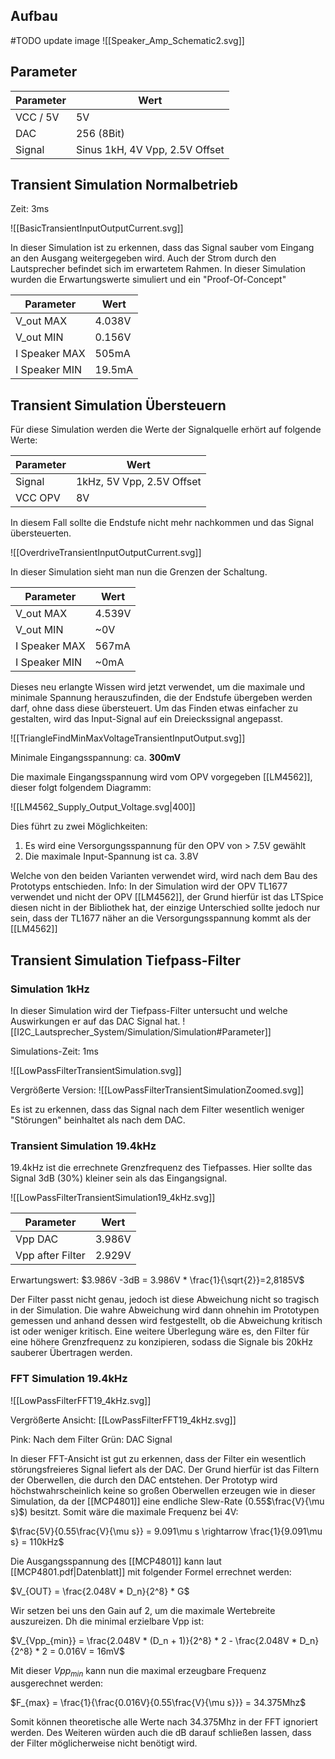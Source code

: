 ## Aufbau
#TODO update image
![[Speaker_Amp_Schematic2.svg]]


## Parameter

| Parameter | Wert |
| ----------|------|
| VCC / 5V | 5V |
| DAC | 256 (8Bit) |
| Signal | Sinus 1kH, 4V Vpp, 2.5V Offset |

## Transient Simulation Normalbetrieb

Zeit: 3ms

![[BasicTransientInputOutputCurrent.svg]]

In dieser Simulation ist zu erkennen, dass das Signal sauber vom Eingang an den Ausgang weitergegeben wird. Auch der Strom durch den Lautsprecher befindet sich im erwartetem Rahmen.
In dieser Simulation wurden die Erwartungswerte simuliert und ein "Proof-Of-Concept"

| Parameter | Wert |
| ----------|------|
| V_out MAX | 4.038V |
| V_out MIN | 0.156V |
| I Speaker MAX | 505mA |
| I Speaker MIN | 19.5mA |


## Transient Simulation Übersteuern

Für diese Simulation werden die Werte der Signalquelle erhört auf folgende Werte:

| Parameter | Wert |
| -|-|
| Signal | 1kHz, 5V Vpp, 2.5V Offset |
| VCC OPV | 8V |

In diesem Fall sollte die Endstufe nicht mehr nachkommen und das Signal übersteuerten. 

![[OverdriveTransientInputOutputCurrent.svg]]

In dieser Simulation sieht man nun die Grenzen der Schaltung.

| Parameter | Wert |
| ----------|------|
| V_out MAX | 4.539V |
| V_out MIN | ~0V |
| I Speaker MAX | 567mA |
| I Speaker MIN | ~0mA |


Dieses neu erlangte Wissen wird jetzt verwendet, um die maximale und minimale Spannung herauszufinden, die der Endstufe übergeben werden darf, ohne dass diese übersteuert.
Um das Finden etwas einfacher zu gestalten, wird das Input-Signal auf ein Dreieckssignal angepasst.

![[TriangleFindMinMaxVoltageTransientInputOutput.svg]]

Minimale Eingangsspannung: ca. __300mV__ 

Die maximale Eingangsspannung wird vom OPV vorgegeben [[LM4562]], dieser folgt folgendem Diagramm:

![[LM4562_Supply_Output_Voltage.svg|400]]

Dies führt zu zwei Möglichkeiten:
1. Es wird eine Versorgungsspannung für den OPV von > 7.5V gewählt
2. Die maximale Input-Spannung ist ca. 3.8V

Welche von den beiden Varianten verwendet wird, wird nach dem Bau des Prototyps entschieden. 
Info: In der Simulation wird der OPV TL1677 verwendet und nicht der OPV [[LM4562]], der Grund hierfür ist das LTSpice diesen nicht in der Bibliothek hat, der einzige Unterschied sollte jedoch nur sein, dass der TL1677 näher an die Versorgungsspannung kommt als der [[LM4562]]


## Transient Simulation Tiefpass-Filter

### Simulation 1kHz

In dieser Simulation wird der Tiefpass-Filter untersucht und welche Auswirkungen er auf das DAC Signal hat.
![[I2C_Lautsprecher_System/Simulation/Simulation#Parameter]]

Simulations-Zeit: 1ms

![[LowPassFilterTransientSimulation.svg]]

Vergrößerte Version:
![[LowPassFilterTransientSimulationZoomed.svg]]

Es ist zu erkennen, dass das Signal nach dem Filter wesentlich weniger "Störungen" beinhaltet als nach dem DAC.

### Transient Simulation 19.4kHz

19.4kHz ist die errechnete Grenzfrequenz des Tiefpasses. Hier sollte das Signal 3dB (30%) kleiner sein als das Eingangsignal.

![[LowPassFilterTransientSimulation19_4kHz.svg]]

| Parameter | Wert |
| --|-|
| Vpp DAC | 3.986V |
| Vpp after Filter| 2.929V |

Erwartungswert: $3.986V -3dB = 3.986V * \frac{1}{\sqrt{2}}=2,8185V$

Der Filter passt nicht genau, jedoch ist diese Abweichung nicht so tragisch in der Simulation. Die wahre Abweichung wird dann ohnehin im Prototypen gemessen und anhand dessen wird festgestellt, ob die Abweichung kritisch ist oder weniger kritisch. Eine weitere Überlegung wäre es, den Filter für eine höhere Grenzfrequenz zu konzipieren, sodass die Signale bis 20kHz sauberer Übertragen werden.

### FFT Simulation 19.4kHz

![[LowPassFilterFFT19_4kHz.svg]]

Vergrößerte Ansicht: [[LowPassFilterFFT19_4kHz.svg]]

Pink: Nach dem Filter
Grün: DAC Signal

In dieser FFT-Ansicht ist gut zu erkennen, dass der Filter ein wesentlich störungsfreieres Signal liefert als der DAC. Der Grund hierfür ist das Filtern der Oberwellen, die durch den DAC entstehen. Der Prototyp wird höchstwahrscheinlich keine so großen Oberwellen erzeugen wie in dieser Simulation, da der [[MCP4801]] eine endliche Slew-Rate (0.55$\frac{V}{\mu s}$) besitzt. Somit wäre die maximale Frequenz bei 4V:

$\frac{5V}{0.55\frac{V}{\mu s}} = 9.091\mu s \rightarrow \frac{1}{9.091\mu s} = 110kHz$  

Die Ausgangsspannung des [[MCP4801]] kann laut [[MCP4801.pdf|Datenblatt]] mit folgender Formel errechnet werden:

$V_{OUT} = \frac{2.048V * D_n}{2^8} * G$

Wir setzen bei uns den Gain auf 2, um die maximale Wertebreite auszureizen. Dh die minimal erzielbare Vpp ist:

$V_{Vpp_{min}} = \frac{2.048V * (D_n + 1)}{2^8} * 2 - \frac{2.048V * D_n}{2^8} * 2 = 0.016V = 16mV$

Mit dieser $Vpp_{min}$ kann nun die maximal erzeugbare Frequenz ausgerechnet werden:

$F_{max} = \frac{1}{\frac{0.016V}{0.55\frac{V}{\mu s}}} = 34.375Mhz$ 

Somit können theoretische alle Werte nach 34.375Mhz in der FFT ignoriert werden. Des Weiteren würden auch die dB darauf schließen lassen, dass der Filter möglicherweise nicht benötigt wird.